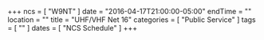 +++
ncs = [ "W9NT" ]
date = "2016-04-17T21:00:00-05:00"
endTime = ""
location = ""
title = "UHF/VHF Net 16"
categories = [ "Public Service" ]
tags = [ "" ]
dates = [ "NCS Schedule" ]
+++
